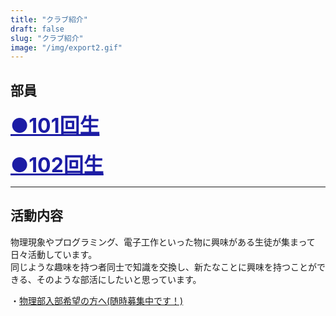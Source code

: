 ```yaml
---
title: "クラブ紹介"
draft: false
slug: "クラブ紹介"
image: "/img/export2.gif"
---
```



## 部員
<!-- ここから -->
<div onclick="obj=document.getElementById('open').style; obj.display=(obj.display=='none')?'block':'none';">
<a style="cursor:pointer;"><font size="6" color=#1c1ca5><u><b>●101回生</b></u></font></a>
</div>
<div id="open" style="display:none;clear:both;">

<h3><b><br>'30年度部長 H﨑<br></b></h3>
<font size="3"><b>このホームページの共同制作者。C言語、iPhoneアプリ開発、電子工作、Arduino、人工知能、自作PC、それからギターにも手を出して、自分でも何がしたいのか分からなくなっている人。<br><br></b></font>

<h3><b>'30年度副部長 S.H.<br></b></h3>
<font size="3"><b>同じくこのホームページの共同制作者。中学校の時は物理部部長。名字が一文字なだけに一人だけイニシャルになってしまった。Unityとかモデリングとかできるらしい。<br><br></b></font>

<h3><b>Y本（Y氏）<br></b></h3>
<font size="3"><b>THE 物理部員。物理部といえばY氏。Y氏といえば物理部。3Dモデリングの専門家。<br><br></b></font>

<h3><b>T中<br></b></h3>
<font size="3"><b>H﨑のお友達だから、物理部室で自習したいからというだけで入部した人。音展で何か作ってくれるらしいけど、詳細不明。<br><br></b></font>

<h3><b>O川<br></b></h3>
<font size="3"><b>実名隠すつもりが、もはや名前がバレてしまっている。<br><br></b></font>

</div>
<!-- ここまでで１かたまり -->
<br>
<!-- ここから -->
<div onclick="obj=document.getElementById('open2').style; obj.display=(obj.display=='none')?'block':'none';">
<a style="cursor:pointer;"><font size="6" color=#1c1ca5><u><b>●102回生</b></u></font></a>
</div>
<div id="open2" style="display:none;clear:both;">

<h3><b>部員求む！</b></h3>

</div>
<!-- ここまでで１かたまり -->


<hr/>

## 活動内容
物理現象やプログラミング、電子工作といった物に興味がある生徒が集まって日々活動しています。  
同じような趣味を持つ者同士で知識を交換し、新たなことに興味を持つことができる、そのような部活にしたいと思っています。  

・[物理部入部希望の方へ(随時募集中です！)](/pdf/keizi.pdf)
